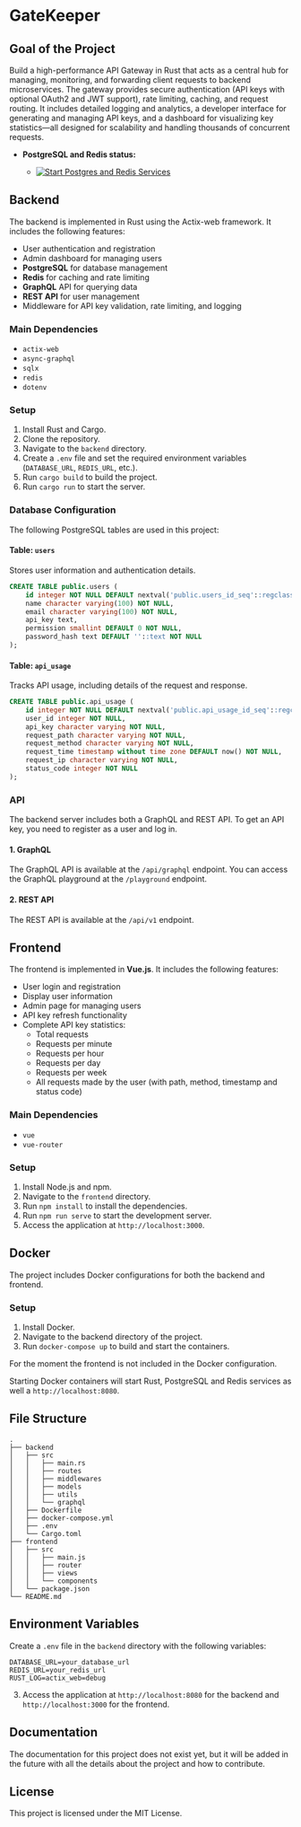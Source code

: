 # GateKeeper

## Goal of the Project

Build a high-performance API Gateway in Rust that acts as a central hub for managing, monitoring, and forwarding client requests to backend microservices. The gateway provides secure authentication (API keys with optional OAuth2 and JWT support), rate limiting, caching, and request routing. It includes detailed logging and analytics, a developer interface for generating and managing API keys, and a dashboard for visualizing key statistics—all designed for scalability and handling thousands of concurrent requests.


- **PostgreSQL and Redis status:**
    
    - [![Start Postgres and Redis Services](https://github.com/LunnosMp4/GateKeeper/actions/workflows/docker-services.yml/badge.svg)](https://github.com/LunnosMp4/GateKeeper/actions/workflows/docker-services.yml)

## Backend

The backend is implemented in Rust using the Actix-web framework. It includes the following features:

- User authentication and registration
- Admin dashboard for managing users
- **PostgreSQL** for database management
- **Redis** for caching and rate limiting
- **GraphQL** API for querying data
- **REST API** for user management
- Middleware for API key validation, rate limiting, and logging

### Main Dependencies

- `actix-web`
- `async-graphql`
- `sqlx`
- `redis`
- `dotenv`

### Setup

1. Install Rust and Cargo.
2. Clone the repository.
3. Navigate to the `backend` directory.
4. Create a `.env` file and set the required environment variables (`DATABASE_URL`, `REDIS_URL`, etc.).
5. Run `cargo build` to build the project.
6. Run `cargo run` to start the server.

### Database Configuration

The following PostgreSQL tables are used in this project:

#### Table: `users`

Stores user information and authentication details.

```sql
CREATE TABLE public.users (
    id integer NOT NULL DEFAULT nextval('public.users_id_seq'::regclass),
    name character varying(100) NOT NULL,
    email character varying(100) NOT NULL,
    api_key text,
    permission smallint DEFAULT 0 NOT NULL,
    password_hash text DEFAULT ''::text NOT NULL
);
```

#### Table: `api_usage`

Tracks API usage, including details of the request and response.

```sql
CREATE TABLE public.api_usage (
    id integer NOT NULL DEFAULT nextval('public.api_usage_id_seq'::regclass),
    user_id integer NOT NULL,
    api_key character varying NOT NULL,
    request_path character varying NOT NULL,
    request_method character varying NOT NULL,
    request_time timestamp without time zone DEFAULT now() NOT NULL,
    request_ip character varying NOT NULL,
    status_code integer NOT NULL
);
```


### API

The backend server includes both a GraphQL and REST API. To get an API key, you need to register as a user and log in.

#### 1. GraphQL

The GraphQL API is available at the `/api/graphql` endpoint. You can access the GraphQL playground at the `/playground` endpoint.

#### 2. REST API

The REST API is available at the `/api/v1` endpoint.

## Frontend

The frontend is implemented in **Vue.js**. It includes the following features:

- User login and registration
- Display user information
- Admin page for managing users
- API key refresh functionality
- Complete API key statistics:
  - Total requests
  - Requests per minute
  - Requests per hour
  - Requests per day
  - Requests per week
  - All requests made by the user (with path, method, timestamp and status code)

### Main Dependencies

- `vue`
- `vue-router`

### Setup

1. Install Node.js and npm.
2. Navigate to the `frontend` directory.
3. Run `npm install` to install the dependencies.
4. Run `npm run serve` to start the development server.
5. Access the application at `http://localhost:3000`.

## Docker

The project includes Docker configurations for both the backend and frontend.

### Setup

1. Install Docker.
2. Navigate to the backend directory of the project.
3. Run `docker-compose up` to build and start the containers.

For the moment the frontend is not included in the Docker configuration.

Starting Docker containers will start Rust, PostgreSQL and Redis services as well a `http://localhost:8080`.

## File Structure

```
.
├── backend
│   ├── src
│   │   ├── main.rs
│   │   ├── routes
│   │   ├── middlewares
│   │   ├── models
│   │   ├── utils
│   │   └── graphql
│   ├── Dockerfile
│   ├── docker-compose.yml
│   ├── .env
│   └── Cargo.toml
├── frontend
│   ├── src
│   │   ├── main.js
│   │   ├── router
│   │   ├── views
│   │   └── components
│   └── package.json
└── README.md
```

## Environment Variables

Create a `.env` file in the `backend` directory with the following variables:

```
DATABASE_URL=your_database_url
REDIS_URL=your_redis_url
RUST_LOG=actix_web=debug
```

3. Access the application at `http://localhost:8080` for the backend and `http://localhost:3000` for the frontend.

## Documentation
The documentation for this project does not exist yet, but it will be added in the future with all the details about the project and how to contribute.

## License

This project is licensed under the MIT License.
